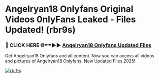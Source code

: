 # Angelryan18 Onlyfans Original Videos 0nlyFans Leaked - Files Updated! (rbr9s)

<h3>🔴 CLICK HERE 🌐==►► <a href="https://tinyurl.com/ehrbuxhb" rel="nofollow">Angelryan18 Onlyfans Updated Files</a></h3>

Get Angelryan18 Onlyfans and all content. Now you can access all videos and pictures of Angelryan18 Onlyfans. New Updated Files 2025!

[![rbr9s](https://i.imgur.com/lVYEuWS.gif)](https://tinyurl.com/ehrbuxhb)
